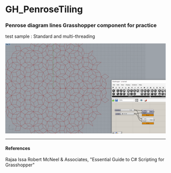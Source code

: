 # GH_PenroseTiling
### Penrose diagram lines Grasshopper component for practice
test sample : Standard and multi-threading

![testSample](./Images/test2020-04-28_171804.png)


---
#### References  
Rajaa Issa Robert McNeel & Associates,
"Essential Guide to C# Scripting for Grasshopper" 